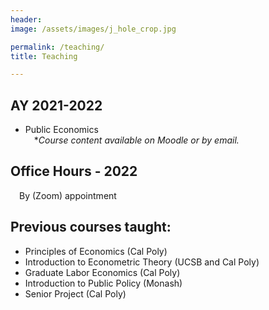 ```yaml
---
header:
image: /assets/images/j_hole_crop.jpg

permalink: /teaching/
title: Teaching

---
```


## AY 2021-2022
- Public Economics\
&emsp;**Course content available on Moodle or by email.*

## Office Hours - 2022

&emsp;By (Zoom) appointment

## Previous courses taught:

- Principles of Economics (Cal Poly)
- Introduction to Econometric Theory (UCSB and Cal Poly)
- Graduate Labor Economics (Cal Poly)
- Introduction to Public Policy (Monash)
- Senior Project (Cal Poly)

